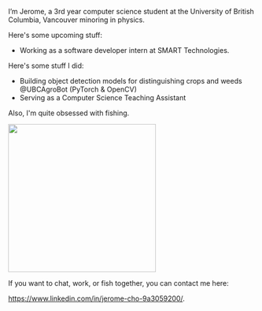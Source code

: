 I’m Jerome, a 3rd year computer science student at the University of British Columbia, Vancouver minoring in physics. 

Here's some upcoming stuff:
- Working as a software developer intern at SMART Technologies. 

Here's some stuff I did: 

- Building object detection models for distinguishing crops and weeds @UBCAgroBot (PyTorch & OpenCV)
- Serving as a Computer Science Teaching Assistant 

Also, I'm quite obsessed with fishing. 

<img src="https://github.com/jeromecho/jeromecho/assets/71617542/873d3b13-417f-4fab-8d68-a89a9664b38a" height="300" />

If you want to chat, work, or fish together, you can contact me here: 

https://www.linkedin.com/in/jerome-cho-9a3059200/. 

<!---
jeromecho/jeromecho is a ✨ special ✨ repository because its `README.md` (this file) appears on your GitHub profile.
You can click the Preview link to take a look at your changes.
--->
